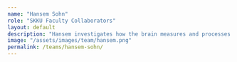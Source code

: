 ```yaml
---
name: "Hansem Sohn"
role: "SKKU Faculty Collaborators"
layout: default
description: "Hansem investigates how the brain measures and processes time using multiple approaches: behavioral experiments, computational modeling, human neuroimaging, and electrophysiology in non-human primates."
image: "/assets/images/team/hansem.png"
permalink: /teams/hansem-sohn/
---
```

